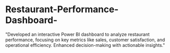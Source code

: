 # Restaurant-Performance-Dashboard-
"Developed an interactive Power BI dashboard to analyze restaurant performance, focusing on key metrics like sales, customer satisfaction, and operational efficiency. Enhanced decision-making with actionable insights."
